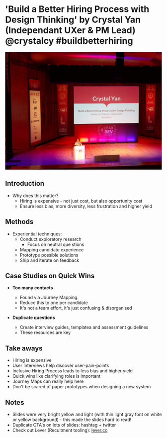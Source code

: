 # 'Build a Better Hiring Process with Design Thinking' by Crystal Yan (Independant UXer & PM Lead) @crystalcy #buildbetterhiring

![Crystal Yan](img/03_CrystalYan.jpg "Crystal Yan intro")

## Introduction

- Why does this matter?
  - Hiring is expensive - not just cost, but also opportunity cost
  - Ensure less bias, more diversity, less frustration and higher yield

## Methods

- Experiential techniques:
  - Conduct exploratory research
    - Focus on neutral que stions
  - Mapping candidate experience
  - Prototype possible solutions
  - Ship and iterate on feedback

## Case Studies on Quick Wins

- **Too many contacts**
  - Found via Journey Mapping.
  - Reduce this to one per candidate
  - It's not a team effort, it's just confusing & disorganised

- **Duplicate questions**
  - Create interview guides, templatea and assessment guidelines
  - These resources are key

## Take aways

- Hiring is expensive
- User Interviews help discover user-pain-points
- Inclusive Hiring Process leads to less bias and higher yield
- Quick wins like clarifying roles is important
- Journey Maps can really help here
- Don't be scared of paper prototypes when designing a new system

## Notes

- Slides were very bright yellow and light (with thin light gray font on white or yellow background) - this made the slides hard to read!
- Duplicate CTA's on lots of slides: hashtag + twitter
- Check out Lever (Recuitment tooling): [lever.co](https://www.lever.co/)
